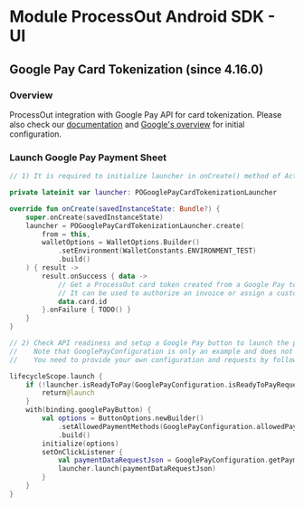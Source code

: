# Module ProcessOut Android SDK - UI

## Google Pay Card Tokenization (since 4.16.0)

### Overview

ProcessOut integration with Google Pay API for card tokenization.
Please also check our [documentation](https://docs.processout.com/docs/using-google-pay)
and [Google's overview](https://developers.google.com/pay/api/android/overview)
for initial configuration.

### Launch Google Pay Payment Sheet

```kotlin
// 1) It is required to initialize launcher in onCreate() method of Activity or Fragment.

private lateinit var launcher: POGooglePayCardTokenizationLauncher

override fun onCreate(savedInstanceState: Bundle?) {
    super.onCreate(savedInstanceState)
    launcher = POGooglePayCardTokenizationLauncher.create(
        from = this,
        walletOptions = WalletOptions.Builder()
            .setEnvironment(WalletConstants.ENVIRONMENT_TEST)
            .build()
    ) { result ->
        result.onSuccess { data ->
            // Get a ProcessOut card token created from a Google Pay token.
            // It can be used to authorize an invoice or assign a customer token.
            data.card.id
        }.onFailure { TODO() }
    }
}

// 2) Check API readiness and setup a Google Pay button to launch the payment sheet.
//    Note that GooglePayConfiguration is only an example and does not exist.
//    You need to provide your own configuration and requests by following Google's tutorial.

lifecycleScope.launch {
    if (!launcher.isReadyToPay(GooglePayConfiguration.isReadyToPayRequest())) {
        return@launch
    }
    with(binding.googlePayButton) {
        val options = ButtonOptions.newBuilder()
            .setAllowedPaymentMethods(GooglePayConfiguration.allowedPaymentMethods.toString())
            .build()
        initialize(options)
        setOnClickListener {
            val paymentDataRequestJson = GooglePayConfiguration.getPaymentDataRequest(priceCents = 100L)
            launcher.launch(paymentDataRequestJson)
        }
    }
}
```
